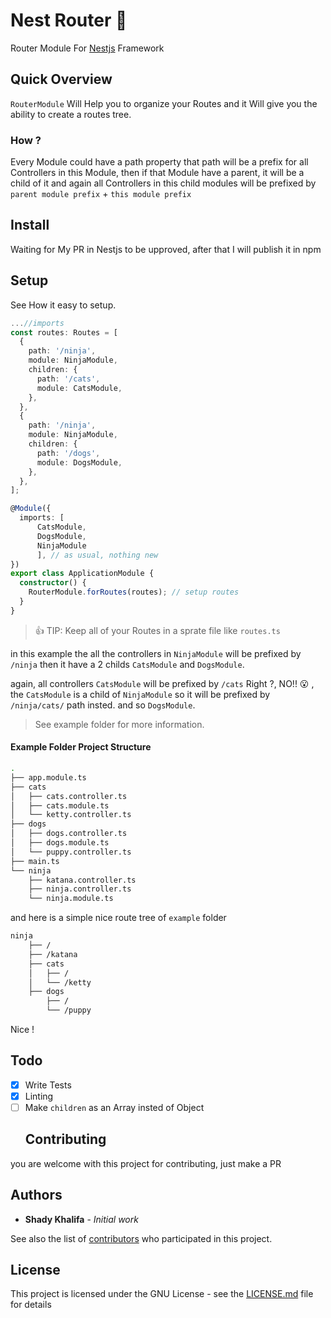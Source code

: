 # Nest Router :vertical_traffic_light:

Router Module For [Nestjs](https://github.com/nestjs/nest) Framework

## Quick Overview

`RouterModule` Will Help you to organize your Routes and it Will give you the ability to create a routes tree.

### How ?

Every Module could have a path property that path will be a prefix for all Controllers in this Module, then if that Module have a parent, it will be a child of it and again all Controllers in this child modules will be prefixed by `parent module prefix` + `this module prefix`

## Install

Waiting for My PR in Nestjs to be upproved, after that I will publish it in npm

## Setup

See How it easy to setup.

```ts
...//imports
const routes: Routes = [
  {
    path: '/ninja',
    module: NinjaModule,
    children: {
      path: '/cats',
      module: CatsModule,
    },
  },
  {
    path: '/ninja',
    module: NinjaModule,
    children: {
      path: '/dogs',
      module: DogsModule,
    },
  },
];

@Module({
  imports: [
      CatsModule,
      DogsModule,
      NinjaModule
      ], // as usual, nothing new
})
export class ApplicationModule {
  constructor() {
    RouterModule.forRoutes(routes); // setup routes
  }
}
```

> :+1: TIP: Keep all of your Routes in a sprate file like `routes.ts`

in this example the all the controllers in `NinjaModule` will be prefixed by `/ninja` then
it have a 2 childs `CatsModule` and `DogsModule`.

again, all controllers `CatsModule` will be prefixed by `/cats` Right ?, NO!! :open_mouth:
, the `CatsModule` is a child of `NinjaModule` so it will be prefixed by `/ninja/cats/` path insted.
and so `DogsModule`.

> See example folder for more information.

#### Example Folder Project Structure

```bash
.
├── app.module.ts
├── cats
│   ├── cats.controller.ts
│   ├── cats.module.ts
│   └── ketty.controller.ts
├── dogs
│   ├── dogs.controller.ts
│   ├── dogs.module.ts
│   └── puppy.controller.ts
├── main.ts
└── ninja
    ├── katana.controller.ts
    ├── ninja.controller.ts
    └── ninja.module.ts
```

and here is a simple nice route tree of `example` folder

```bash
ninja
    ├── /
    ├── /katana
    ├── cats
    │   ├── /
    │   └── /ketty
    ├── dogs
        ├── /
        └── /puppy
```

Nice !

## Todo

* [x] Write Tests
* [x] Linting
* [ ] Make `children` as an Array insted of Object
  ## Contributing

you are welcome with this project for contributing, just make a PR

## Authors

* **Shady Khalifa** - _Initial work_

See also the list of [contributors](https://github.com/shekohex/nest-router/contributors) who participated in this project.

## License

This project is licensed under the GNU License - see the [LICENSE.md](LICENSE.md) file for details
